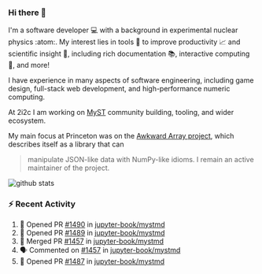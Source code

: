 ### Hi there 👋 

I'm a software developer 💻 with a background in experimental nuclear physics :atom:. My interest lies in tools :wrench: to improve productivity :chart_with_upwards_trend: and scientific insight :telescope:, including rich documentation 📚, interactive computing 🧮, and more! 

I have experience in many aspects of software engineering, including game design, full-stack web development, and high-performance numeric computing. 

At 2i2c I am working on [MyST](https://github.com/jupyter-book/mystmd) community building, tooling, and wider ecosystem. 

My main focus at Princeton was on the [Awkward Array project](awkward-array.org/), which describes itself as a library that can 
> manipulate JSON-like data with NumPy-like idioms. I remain an active maintainer of the project. 

![github stats](https://github-readme-stats.vercel.app/api?username=agoose77&show_icons=true&hide_rank=true&hide_title=true&bg_color=30,e76445,904e95&text_color=efe3ec&icon_color=efe3ec)
<!--
**agoose77/agoose77** is a ✨ _special_ ✨ repository because its `README.md` (this file) appears on your GitHub profile.

Here are some ideas to get you started:

- 🔭 I’m currently working on ...
- 🌱 I’m currently learning ...
- 👯 I’m looking to collaborate on ...
- 🤔 I’m looking for help with ...
- 💬 Ask me about ...
- 📫 How to reach me: ...
- 😄 Pronouns: ...
- ⚡ Fun fact: ...
-->

### :zap: Recent Activity

<!--START_SECTION:activity-->
1. 💪 Opened PR [#1490](https://github.com/jupyter-book/mystmd/pull/1490) in [jupyter-book/mystmd](https://github.com/jupyter-book/mystmd)
2. 💪 Opened PR [#1489](https://github.com/jupyter-book/mystmd/pull/1489) in [jupyter-book/mystmd](https://github.com/jupyter-book/mystmd)
3. 🎉 Merged PR [#1457](https://github.com/jupyter-book/mystmd/pull/1457) in [jupyter-book/mystmd](https://github.com/jupyter-book/mystmd)
4. 🗣 Commented on [#1457](https://github.com/jupyter-book/mystmd/pull/1457#issuecomment-2305141445) in [jupyter-book/mystmd](https://github.com/jupyter-book/mystmd)
5. 💪 Opened PR [#1487](https://github.com/jupyter-book/mystmd/pull/1487) in [jupyter-book/mystmd](https://github.com/jupyter-book/mystmd)
<!--END_SECTION:activity-->
